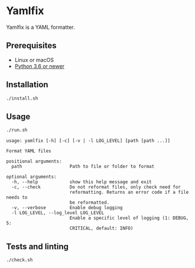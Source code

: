 Yamlfix
==========

Yamlfix is a YAML formatter.

Prerequisites
-------------

- Linux or macOS
- [Python 3.6 or newer](https://www.python.org/downloads)

Installation
------------

```sh
./install.sh
```

Usage
-----

```sh
./run.sh
```

```
usage: yamlfix [-h] [-c] [-v | -l LOG_LEVEL] [path [path ...]]

Format YAML files

positional arguments:
  path                  Path to file or folder to format

optional arguments:
  -h, --help            show this help message and exit
  -c, --check           Do not reformat files, only check need for
                        reformatting. Returns an error code if a file needs to
                        be reformatted.
  -v, --verbose         Enable debug logging
  -l LOG_LEVEL, --log_level LOG_LEVEL
                        Enable a specific level of logging (1: DEBUG, 5:
                        CRITICAL, default: INFO)
```

Tests and linting
-----------------

```sh
./check.sh
```
